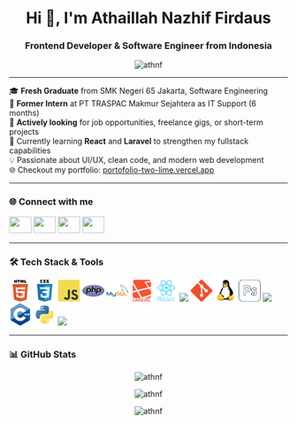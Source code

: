 <h1 align="center">Hi 👋, I'm Athaillah Nazhif Firdaus</h1>
<h3 align="center">Frontend Developer & Software Engineer from Indonesia</h3>

<p align="center">
  <img src="https://komarev.com/ghpvc/?username=athnf&label=Profile%20views&color=0e75b6&style=flat" alt="athnf" />
</p>

---

🎓 **Fresh Graduate** from SMK Negeri 65 Jakarta, Software Engineering  
🔧 **Former Intern** at PT TRASPAC Makmur Sejahtera as IT Support (6 months)  
💼 **Actively looking** for job opportunities, freelance gigs, or short-term projects  
🧠 Currently learning **React** and **Laravel** to strengthen my fullstack capabilities  
💡 Passionate about UI/UX, clean code, and modern web development  
🌐 Checkout my portfolio: [portofolio-two-lime.vercel.app](https://portofolio-two-lime.vercel.app/)

---

<h3 align="left">🌐 Connect with me</h3>
<p align="left">
  <a href="https://twitter.com/nazhiffirdaus" target="blank"><img src="https://raw.githubusercontent.com/rahuldkjain/github-profile-readme-generator/master/src/images/icons/Social/twitter.svg" height="30" width="40" /></a>
  <a href="https://www.linkedin.com/in/athaillah-nazhif-firdaus-750aa027b/" target="blank"><img src="https://raw.githubusercontent.com/rahuldkjain/github-profile-readme-generator/master/src/images/icons/Social/linked-in-alt.svg" height="30" width="40" /></a>
  <a href="https://instagram.com/athnf._" target="blank"><img src="https://raw.githubusercontent.com/rahuldkjain/github-profile-readme-generator/master/src/images/icons/Social/instagram.svg" height="30" width="40" /></a>
  <a href="https://www.youtube.com/c/justprz" target="blank"><img src="https://raw.githubusercontent.com/rahuldkjain/github-profile-readme-generator/master/src/images/icons/Social/youtube.svg" height="30" width="40" /></a>
</p>

---

<h3 align="left">🛠️ Tech Stack & Tools</h3>
<p align="left">
  <!-- core -->
  <img src="https://raw.githubusercontent.com/devicons/devicon/master/icons/html5/html5-original-wordmark.svg" width="40" />
  <img src="https://raw.githubusercontent.com/devicons/devicon/master/icons/css3/css3-original-wordmark.svg" width="40" />
  <img src="https://raw.githubusercontent.com/devicons/devicon/master/icons/javascript/javascript-original.svg" width="40" />
  <img src="https://raw.githubusercontent.com/devicons/devicon/master/icons/php/php-original.svg" width="40" />
  <img src="https://raw.githubusercontent.com/devicons/devicon/master/icons/mysql/mysql-original-wordmark.svg" width="40" />
  <img src="https://raw.githubusercontent.com/devicons/devicon/master/icons/laravel/laravel-plain-wordmark.svg" width="40" />
  <img src="https://raw.githubusercontent.com/devicons/devicon/master/icons/react/react-original-wordmark.svg" width="40" />
  <img src="https://www.vectorlogo.zone/logos/tailwindcss/tailwindcss-icon.svg" width="40" />
  <!-- tools -->
  <img src="https://raw.githubusercontent.com/devicons/devicon/master/icons/git/git-original.svg" width="40" />
  <img src="https://raw.githubusercontent.com/devicons/devicon/master/icons/linux/linux-original.svg" width="40" />
  <img src="https://raw.githubusercontent.com/devicons/devicon/master/icons/photoshop/photoshop-line.svg" width="40" />
  <img src="https://www.vectorlogo.zone/logos/adobe_illustrator/adobe_illustrator-icon.svg" width="40" />
  <!-- other -->
  <img src="https://raw.githubusercontent.com/devicons/devicon/master/icons/cplusplus/cplusplus-original.svg" width="40" />
  <img src="https://raw.githubusercontent.com/devicons/devicon/master/icons/python/python-original.svg" width="40" />
  <img src="https://www.vectorlogo.zone/logos/unity3d/unity3d-icon.svg" width="40" />
</p>

---

<h3 align="left">📊 GitHub Stats</h3>
<p align="center">
  <img src="https://github-readme-stats.vercel.app/api?username=athnf&show_icons=true&locale=en" alt="athnf" />
</p>
<p align="center">
  <img src="https://github-readme-stats.vercel.app/api/top-langs?username=athnf&show_icons=true&locale=en&layout=compact" alt="athnf" />
</p>
<p align="center">
  <img src="https://github-readme-streak-stats.herokuapp.com/?user=athnf" alt="athnf" />
</p>
